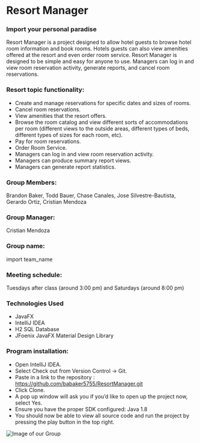 # Resort Manager
### Import your personal paradise

Resort Manager is a project designed to allow hotel guests to browse hotel room information and book rooms. Hotels guests can also view amenities offered at the resort and even order room service. Resort Manager is designed to be simple and easy for anyone to use. Managers can log in and view room reservation activity, generate reports, and cancel room reservations. 


### Resort topic functionality: 
- Create and manage reservations for specific dates and sizes of rooms.
- Cancel room reservations. 
- View amenities that the resort offers.
- Browse the room catalog and view different sorts of accommodations per room (different views to the outside areas, different types of beds, different types of sizes for each room, etc). 
- Pay for room reservations.
- Order Room Service.
- Managers can log in and view room reservation activity.
- Managers can produce summary report views.
- Managers can generate report statistics.

### Group Members: 
Brandon Baker, Todd Bauer, Chase Canales, Jose Silvestre-Bautista, Gerardo Ortiz, Cristian Mendoza

### Group Manager: 
Cristian Mendoza

### Group name: 
import team_name

### Meeting schedule: 
Tuesdays after class (around 3:00 pm) and Saturdays (around 8:00 pm)

### Technologies Used
- JavaFX
- IntelliJ IDEA
- H2 SQL Database
- JFoenix JavaFX Material Design Library

### Program installation:
- Open IntelliJ IDEA.
- Select Check out from Version Control -> Git.
- Paste in a link to the repository : https://github.com/babaker5755/ResortManager.git
- Click Clone.
- A pop up window will ask you if you’d like to open up the project now, select Yes.
- Ensure you have the proper SDK configured: Java 1.8
- You should now be able to view all source code and run the project by pressing the play button in the top right.




![Image of our Group](https://github.com/babaker5755/ResortManager/blob/master/groupPhoto.JPG)
